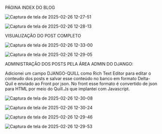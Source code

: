 PÁGINA INDEX DO BLOG

![Captura de tela de 2025-02-26 12-27-51](https://github.com/user-attachments/assets/746ac346-97e7-43cb-bc7c-9605dd084fb0)


![Captura de tela de 2025-02-26 12-28-13](https://github.com/user-attachments/assets/bd3064e8-e517-450b-b558-922a4f28260e)


VISUALIZAÇÃO DO POST COMPLETO

![Captura de tela de 2025-02-26 12-33-00](https://github.com/user-attachments/assets/979a9a43-77b0-4328-9359-43ebbc8e3dd8)


![Captura de tela de 2025-02-26 12-29-05](https://github.com/user-attachments/assets/683687f6-3823-487e-a5a9-538956df81d7)

ADMINISTRAÇÃO DOS POSTS PELA ÁREA ADMIN DO DJANGO:

Adicionei um campo DJANGO-QUILL como Rich Text Editor para editar o conteudo dos posts e salvar esse conteúdo no banco em formato Delta-Quil e enviado ao Front por json. 
No front esse formato é convertido de json para HTML por meio do Quill.Js que implantei com Javascript.


![Captura de tela de 2025-02-26 12-30-08](https://github.com/user-attachments/assets/1d3d27d2-8bd2-4b05-a895-215e3710f0e1)


![Captura de tela de 2025-02-26 12-30-24](https://github.com/user-attachments/assets/6e1a3502-8ac6-406f-8ed7-2cc6e66dd31b)


![Captura de tela de 2025-02-26 12-29-46](https://github.com/user-attachments/assets/4e716557-5992-46f0-aaaa-cacd13f97382)


![Captura de tela de 2025-02-26 12-29-53](https://github.com/user-attachments/assets/f65cb500-7e08-4c7e-ab43-d7c23248db4e)
